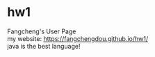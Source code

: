 # hw1
Fangcheng's User Page  
my website: https://fangchengdou.github.io/hw1/  
java is the best language!
